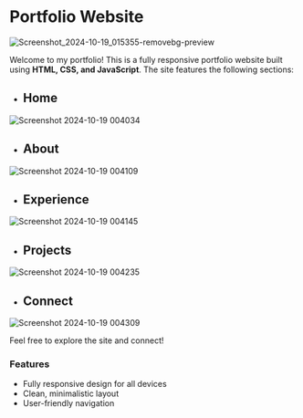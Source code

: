 # Portfolio Website
![Screenshot_2024-10-19_015355-removebg-preview](https://github.com/user-attachments/assets/5ba86170-1945-400b-99d0-6320b8304bc1)

Welcome to my portfolio! This is a fully responsive portfolio website built using **HTML, CSS, and JavaScript**. The site features the following sections:

- ## Home
![Screenshot 2024-10-19 004034](https://github.com/user-attachments/assets/709f234b-3ea5-40d0-ae5a-7f326c570897)

- ## About
![Screenshot 2024-10-19 004109](https://github.com/user-attachments/assets/9975060b-c157-40a9-911f-a6a920c5e3f8)

- ## Experience
![Screenshot 2024-10-19 004145](https://github.com/user-attachments/assets/4db501a0-4aac-4892-9422-eb5c59781f35)

- ## Projects
![Screenshot 2024-10-19 004235](https://github.com/user-attachments/assets/40552c28-a758-40dc-aaf6-5a2418678e68)

- ## Connect
![Screenshot 2024-10-19 004309](https://github.com/user-attachments/assets/34ade3bc-d110-4eb1-85e8-7bf8bada9f0a)


Feel free to explore the site and connect!

### Features
- Fully responsive design for all devices
- Clean, minimalistic layout
- User-friendly navigation


